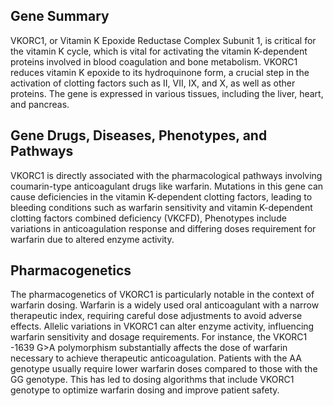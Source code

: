 ## Gene Summary
VKORC1, or Vitamin K Epoxide Reductase Complex Subunit 1, is critical for the vitamin K cycle, which is vital for activating the vitamin K-dependent proteins involved in blood coagulation and bone metabolism. VKORC1 reduces vitamin K epoxide to its hydroquinone form, a crucial step in the activation of clotting factors such as II, VII, IX, and X, as well as other proteins. The gene is expressed in various tissues, including the liver, heart, and pancreas.

## Gene Drugs, Diseases, Phenotypes, and Pathways
VKORC1 is directly associated with the pharmacological pathways involving coumarin-type anticoagulant drugs like warfarin. Mutations in this gene can cause deficiencies in the vitamin K-dependent clotting factors, leading to bleeding conditions such as warfarin sensitivity and vitamin K-dependent clotting factors combined deficiency (VKCFD), Phenotypes include variations in anticoagulation response and differing doses requirement for warfarin due to altered enzyme activity.

## Pharmacogenetics
The pharmacogenetics of VKORC1 is particularly notable in the context of warfarin dosing. Warfarin is a widely used oral anticoagulant with a narrow therapeutic index, requiring careful dose adjustments to avoid adverse effects. Allelic variations in VKORC1 can alter enzyme activity, influencing warfarin sensitivity and dosage requirements. For instance, the VKORC1 -1639 G>A polymorphism substantially affects the dose of warfarin necessary to achieve therapeutic anticoagulation. Patients with the AA genotype usually require lower warfarin doses compared to those with the GG genotype. This has led to dosing algorithms that include VKORC1 genotype to optimize warfarin dosing and improve patient safety.